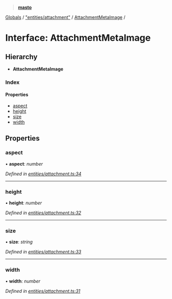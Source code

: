 > **[masto](../README.md)**

[Globals](../globals.md) / ["entities/attachment"](../modules/_entities_attachment_.md) / [AttachmentMetaImage](_entities_attachment_.attachmentmetaimage.md) /

# Interface: AttachmentMetaImage

## Hierarchy

* **AttachmentMetaImage**

### Index

#### Properties

* [aspect](_entities_attachment_.attachmentmetaimage.md#aspect)
* [height](_entities_attachment_.attachmentmetaimage.md#height)
* [size](_entities_attachment_.attachmentmetaimage.md#size)
* [width](_entities_attachment_.attachmentmetaimage.md#width)

## Properties

###  aspect

• **aspect**: *number*

*Defined in [entities/attachment.ts:34](https://github.com/neet/masto.js/blob/aaa534e/src/entities/attachment.ts#L34)*

___

###  height

• **height**: *number*

*Defined in [entities/attachment.ts:32](https://github.com/neet/masto.js/blob/aaa534e/src/entities/attachment.ts#L32)*

___

###  size

• **size**: *string*

*Defined in [entities/attachment.ts:33](https://github.com/neet/masto.js/blob/aaa534e/src/entities/attachment.ts#L33)*

___

###  width

• **width**: *number*

*Defined in [entities/attachment.ts:31](https://github.com/neet/masto.js/blob/aaa534e/src/entities/attachment.ts#L31)*